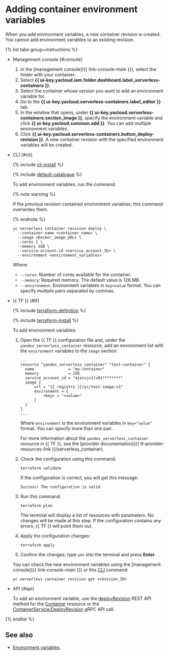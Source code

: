 # Adding container environment variables

When you add environment variables, a new container revision is created. You cannot add environment variables to an existing revision.

{% list tabs group=instructions %}

- Management console {#console}

   1. In the [management console]({{ link-console-main }}), select the folder with your container.
   1. Select **{{ ui-key.yacloud.iam.folder.dashboard.label_serverless-containers }}**.
   1. Select the container whose version you want to add an environment variable for.
   1. Go to the **{{ ui-key.yacloud.serverless-containers.label_editor }}** tab.
   1. In the window that opens, under **{{ ui-key.yacloud.serverless-containers.section_image }}**, specify the environment variable and click **{{ ui-key.yacloud.common.add }}**. You can add multiple environment variables.
   1. Click **{{ ui-key.yacloud.serverless-containers.button_deploy-revision }}**. A new container revision with the specified environment variables will be created.

- CLI {#cli}

   {% include [cli-install](../../_includes/cli-install.md) %}

   {% include [default-catalogue](../../_includes/default-catalogue.md) %}

   To add environment variables, run the command:

   {% note warning %}

   If the previous revision contained environment variables, this command overwrites them.

   {% endnote %}

   ```
   yc serverless container revision deploy \
     --container-name <container_name> \
     --image <Docker_image_URL> \
     --cores 1 \
     --memory 1GB \
     --service-account-id <service_account_ID> \
     --environment <environment_variables>
   ```

   Where:

   * `--cores`: Number of cores available for the container.
   * `--memory`: Required memory. The default value is 128 MB.
   * `--environment`: Environment variables in `key=value` format. You can specify multiple pairs separated by commas.

- {{ TF }} {#tf}

   {% include [terraform-definition](../../_tutorials/_tutorials_includes/terraform-definition.md) %}

   {% include [terraform-install](../../_includes/terraform-install.md) %}

   To add environment variables:

   1. Open the {{ TF }} configuration file and, under the `yandex_serverless_container` resource, add an environment list with the `environment` variables to the `image` section:

      ```hcl
      ...
      resource "yandex_serverless_container" "test-container" {
        name               = "my-container"
        memory             = 256
        service_account_id = "ajecvjv1lv01********"
        image {
            url = "{{ registry }}/yc/test-image:v1"
            environment = {
                <key> = "<value>"
            }
        }
      }
      ...
      ```

      Where `environment` is the environment variables in `key="value"` format. You can specify more than one pair.

      For more information about the `yandex_serverless_container` resource in {{ TF }}, see the [provider documentation]({{ tf-provider-resources-link }}/serverless_container).

   1. Check the configuration using this command:
      ```
      terraform validate
      ```

      If the configuration is correct, you will get this message:

      ```
      Success! The configuration is valid.
      ```

   1. Run this command:
      ```
      terraform plan
      ```

      The terminal will display a list of resources with parameters. No changes will be made at this step. If the configuration contains any errors, {{ TF }} will point them out.

   1. Apply the configuration changes:
      ```
      terraform apply
      ```

   1. Confirm the changes: type `yes` into the terminal and press **Enter**.

   You can check the new environment variables using the [management console]({{ link-console-main }}) or this [CLI](../../cli/) command:

   ```
   yc serverless container revision get <revision_ID>
   ```

- API {#api}

   To add an environment variable, use the [deployRevision](../containers/api-ref/Container/deployRevision.md) REST API method for the [Container](../containers/api-ref/Container/index.md) resource or the [ContainerService/DeployRevision](../containers/api-ref/grpc/container_service.md#DeployRevision) gRPC API call.

{% endlist %}

## See also

* [Environment variables](../concepts/runtime.md#environment-variables).